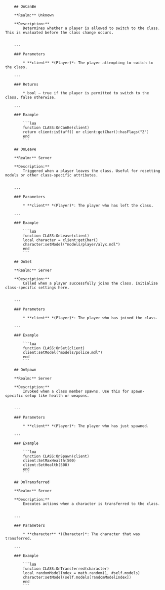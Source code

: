         ## OnCanBe

        **Realm:** Unknown

        **Description:**
            Determines whether a player is allowed to switch to the class. This is evaluated before the class change occurs.
            

        ---

        ### Parameters

            * **client** *(Player)*: The player attempting to switch to the class.

        ---

        ### Returns

            * bool – true if the player is permitted to switch to the class, false otherwise.

        ---

        ### Example

            ```lua
            function CLASS:OnCanBe(client)
            return client:isStaff() or client:getChar():hasFlags("Z")
            end
            ```

        ## OnLeave

        **Realm:** Server

        **Description:**
            Triggered when a player leaves the class. Useful for resetting models or other class-specific attributes.
            

        ---

        ### Parameters

            * **client** *(Player)*: The player who has left the class.

        ---

        ### Example

            ```lua
            function CLASS:OnLeave(client)
            local character = client:getChar()
            character:setModel("models/player/alyx.mdl")
            end
            ```

        ## OnSet

        **Realm:** Server

        **Description:**
            Called when a player successfully joins the class. Initialize class-specific settings here.
            

        ---

        ### Parameters

            * **client** *(Player)*: The player who has joined the class.

        ---

        ### Example

            ```lua
            function CLASS:OnSet(client)
            client:setModel("models/police.mdl")
            end
            ```

        ## OnSpawn

        **Realm:** Server

        **Description:**
            Invoked when a class member spawns. Use this for spawn-specific setup like health or weapons.
            

        ---

        ### Parameters

            * **client** *(Player)*: The player who has just spawned.

        ---

        ### Example

            ```lua
            function CLASS:OnSpawn(client)
            client:SetMaxHealth(500)
            client:SetHealth(500)
            end
            ```

        ## OnTransferred

        **Realm:** Server

        **Description:**
            Executes actions when a character is transferred to the class.
            

        ---

        ### Parameters

            * **character** *(Character)*: The character that was transferred.

        ---

        ### Example

            ```lua
            function CLASS:OnTransferred(character)
            local randomModelIndex = math.random(1, #self.models)
            character:setModel(self.models[randomModelIndex])
            end
            ```

